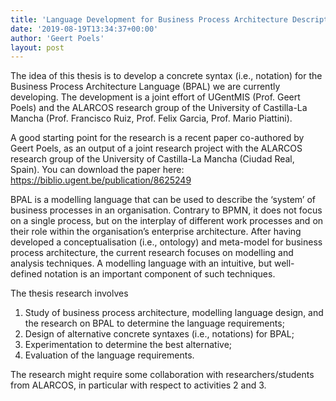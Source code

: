 ```yaml
---
title: 'Language Development for Business Process Architecture Description (Ilias  Benabdellah)'
date: '2019-08-19T13:34:37+00:00'
author: 'Geert Poels'
layout: post
---
```


The idea of this thesis is to develop a concrete syntax (i.e., notation) for the Business Process Architecture Language (BPAL) we are currently developing. The development is a joint effort of UGentMIS (Prof. Geert Poels) and the ALARCOS research group of the University of Castilla-La Mancha (Prof. Francisco Ruiz, Prof. Felix Garcia, Prof. Mario Piattini).

A good starting point for the research is a recent paper co-authored by Geert Poels, as an output of a joint research project with the ALARCOS research group of the University of Castilla-La Mancha (Ciudad Real, Spain). You can download the paper here: <https://biblio.ugent.be/publication/8625249>

BPAL is a modelling language that can be used to describe the ‘system’ of business processes in an organisation. Contrary to BPMN, it does not focus on a single process, but on the interplay of different work processes and on their role within the organisation’s enterprise architecture. After having developed a conceptualisation (i.e., ontology) and meta-model for business process architecture, the current research focuses on modelling and analysis techniques. A modelling language with an intuitive, but well-defined notation is an important component of such techniques.

The thesis research involves

1. Study of business process architecture, modelling language design, and the research on BPAL to determine the language requirements;
2. Design of alternative concrete syntaxes (i.e., notations) for BPAL;
3. Experimentation to determine the best alternative;
4. Evaluation of the language requirements.

The research might require some collaboration with researchers/students from ALARCOS, in particular with respect to activities 2 and 3.